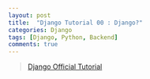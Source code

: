 ```yaml
---
layout: post
title:  "Django Tutorial 00 : Django?"
categories: Django
tags: [Django, Python, Backend]
comments: true
---
```


> [Django Official Tutorial](https://docs.djangoproject.com/en/3.0/intro/)

